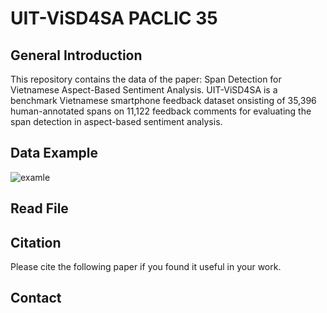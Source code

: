 # UIT-ViSD4SA PACLIC 35
## General Introduction
This repository contains the data of the paper: Span Detection for Vietnamese Aspect-Based Sentiment Analysis. 
UIT-ViSD4SA is a benchmark Vietnamese smartphone feedback dataset onsisting of 35,396 human-annotated spans on 11,122 feedback comments for evaluating the span detection in aspect-based sentiment analysis.
## Data Example
![examle](https://github.com/kimkim00/UIT-ViSD4SA/blob/main/example.png)
## Read File

## Citation
Please cite the following paper if you found it useful in your work.

## Contact
